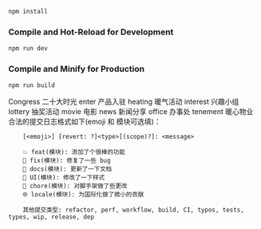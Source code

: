 ```sh
npm install
```

### Compile and Hot-Reload for Development

```sh
npm run dev
```

### Compile and Minify for Production

```sh
npm run build
```


Congress 二十大时光
enter 产品入驻
heating 暖气活动
interest 兴趣小组
lottery 抽奖活动
movie 电影
news 新闻分享
office 办事处
tenement 暖心物业
合法的提交日志格式如下(emoji 和 模块可选填)：


        [<emoji>] [revert: ?]<type>[(scope)?]: <message>

        💥 feat(模块): 添加了个很棒的功能
        🐛 fix(模块): 修复了一些 bug
        📝 docs(模块): 更新了一下文档
        🌷 UI(模块): 修改了一下样式
        🏰 chore(模块): 对脚手架做了些更改
        🌐 locale(模块): 为国际化做了微小的贡献

        其他提交类型: refactor, perf, workflow, build, CI, typos, tests, types, wip, release, dep
```